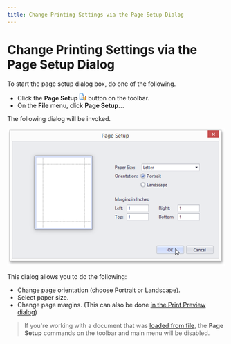 ```yaml
---
title: Change Printing Settings via the Page Setup Dialog
---
```

# Change Printing Settings via the Page Setup Dialog
To start the page setup dialog box, do one of the following.
* Click the **Page Setup** ![previewButtonPageSetup](../../../../images/Img7266.png) button on the toolbar.
* On the **File** menu, click **Page Setup...**

The following dialog will be invoked.

![PageSetupDialog](../../../../images/Img7297.png)

This dialog allows you to do the following:
* Change page orientation (choose Portrait or Landscape).
* Select paper size.
* Change page margins. (This can also be done [in the Print Preview dialog](../../../../../interface-elements-for-desktop/articles/print-preview/print-preview-for-winforms/printing-and-page-setup/specify-page-margins-in-print-preview.md))

> If you're working with a document that was [loaded from file](../../../../../interface-elements-for-desktop/articles/print-preview/print-preview-for-winforms/file-management/load-a-print-preview-from-a-file.md), the **Page Setup** commands on the toolbar and main menu will be disabled.